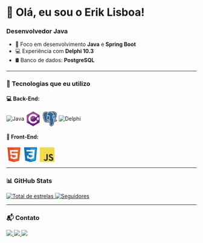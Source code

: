 # 👋 Olá, eu sou o Erik Lisboa!  
### Desenvolvedor Java

- 🔭 Foco em desenvolvimento **Java** e **Spring Boot**
- 💻 Experiência com **Delphi 10.3**
- 🛢️ Banco de dados: **PostgreSQL**

---

### 🚀 Tecnologias que eu utilizo

#### 💻 Back-End:
<div style="display: inline_block">
  <img align="center" alt="Java" height="40" width="40" src="https://icongr.am/devicon/java-original.svg">
  <img align="center" alt="CSharp" height="40" width="40" src="https://raw.githubusercontent.com/devicons/devicon/master/icons/csharp/csharp-original.svg">
  <img align="center" alt="PostgreSQL" height="40" width="40" src="https://raw.githubusercontent.com/devicons/devicon/master/icons/postgresql/postgresql-original.svg">
  <img align="center" alt="Delphi" height="40" width="40" src="https://cdn.jsdelivr.net/gh/devicons/devicon/icons/windows8/windows8-original.svg"> <!-- Não existe ícone específico de Delphi -->
</div>

#### 🎨 Front-End:
<div style="display: inline_block">
  <img align="center" alt="HTML" height="40" width="40" src="https://raw.githubusercontent.com/devicons/devicon/master/icons/html5/html5-original.svg">
  <img align="center" alt="CSS" height="40" width="40" src="https://raw.githubusercontent.com/devicons/devicon/master/icons/css3/css3-original.svg">
  <img align="center" alt="JavaScript" height="40" width="40" src="https://raw.githubusercontent.com/devicons/devicon/master/icons/javascript/javascript-original.svg">
</div>

---

### 📊 GitHub Stats

<p align="left">
  <a href="https://github.com/eriklisboa1?tab=repositories">
    <img 
      alt="Total de estrelas" 
      title="Total de estrelas GitHub" 
      src="https://custom-icon-badges.demolab.com/github/stars/eriklisboa1?color=55960c&style=for-the-badge&labelColor=488207&logo=star&label=estrelas"
    />
  </a>
  <a href="https://github.com/eriklisboa1?tab=followers">
    <img 
      alt="Seguidores" 
      title="Me siga no GitHub" 
      src="https://custom-icon-badges.demolab.com/github/followers/eriklisboa1?color=blue&style=for-the-badge&label=seguidores&logo=person"
    />
  </a>
</p>

---

### 📬 Contato

<a href="mailto:eriklisboa72@outlook.com" target="_blank">
  <img src="https://img.shields.io/badge/Microsoft_Outlook-0078D4?style=for-the-badge&logo=microsoft-outlook&logoColor=white" />
</a>

<a href="https://www.linkedin.com/in/eriklisboa1/" target="_blank">
  <img src="https://img.shields.io/badge/-LinkedIn-%230077B5?style=for-the-badge&logo=linkedin&logoColor=white" />
</a>

<a href="https://api.whatsapp.com/send?phone=5575988690601" target="_blank">
  <img src="https://img.shields.io/badge/WhatsApp-25D366?style=for-the-badge&logo=whatsapp&logoColor=white" />
</a>
